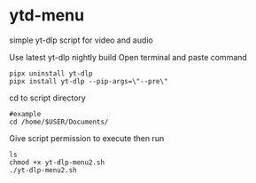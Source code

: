 # ytd-menu
simple yt-dlp script for video and audio

Use latest yt-dlp nightly build
Open terminal and paste command
```
pipx uninstall yt-dlp
pipx install yt-dlp --pip-args=\"--pre\"

```
cd to script directory
```
#example
cd /home/$USER/Documents/
```
Give script permission to execute then run

```
ls
chmod +x yt-dlp-menu2.sh
./yt-dlp-menu2.sh
```
